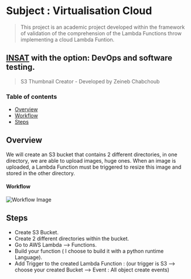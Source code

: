 # Subject : Virtualisation Cloud


> This project is an academic project developed within the framework of validation of the comprehension of the Lambda Functions throw implementing a cloud Lambda Funtion.

[INSAT](http://www.insat.rnu.tn) with the option: DevOps and software testing.
---

> S3 Thumbnail Creator - Developed by Zeineb Chabchoub

### Table of contents
- [Overview](#overview)
- [Workflow](#workflow)
- [Steps](#steps)


## Overview
We will create an S3 bucket that contains 2 different directories, in one directory, we are able to upload images, huge  ones. When an image is uploaded, a Lambda Function must be triggered to resize this image and stored in the other directory. 

#### Workflow 

![Workflow Image](https://gccontent.blob.core.windows.net/gccontent/blogs/gcdocuments/20190121-create-a-thumbnail-image-using-documents-for-imaging/image3.png)


## Steps

- Create S3 Bucket.
- Create 2 different directories within the bucket.
- Go to AWS Lambda --> Functions.
- Build your function ( I choose to build it with a python runtime Language).
- Add Trigger to the created Lambda Function :  (our trigger is S3 --> choose your created Bucket  --> Event : All object create events)
